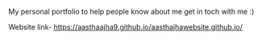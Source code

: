 My personal portfolio to help people know about me get in toch with me :)


Website link- 
https://aasthaajha9.github.io/aasthajhawebsite.github.io/
